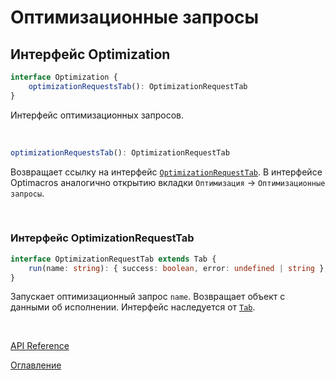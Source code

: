 # Оптимизационные запросы

## Интерфейс Optimization<a name="Optimization"></a>
```ts
interface Optimization {
	optimizationRequestsTab(): OptimizationRequestTab
}
```
Интерфейс оптимизационных запросов.

&nbsp;

```js
optimizationRequestsTab(): OptimizationRequestTab
```
Возвращает ссылку на интерфейс [`OptimizationRequestTab`](#OptimizationRequestTab). В интерфейсе Optimacros аналогично открытию вкладки `Оптимизация` -> `Оптимизационные запросы`.

&nbsp;

### Интерфейс OptimizationRequestTab<a name="OptimizationRequestTab"></a>
```ts
interface OptimizationRequestTab extends Tab {
	run(name: string): { success: boolean, error: undefined | string };
}
```
Запускает оптимизационный запрос `name`. Возвращает объект с данными об исполнении. Интерфейс наследуется от [`Tab`](./views.md#Tab).

&nbsp;

[API Reference](API.md)

[Оглавление](../README.md)
